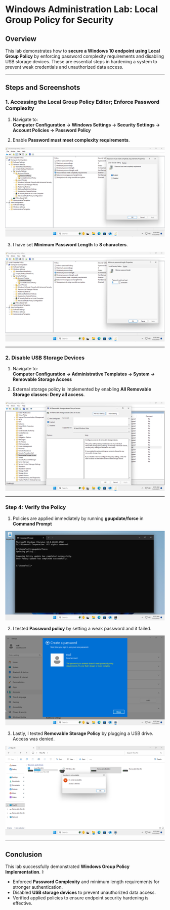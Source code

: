 # Windows Administration Lab: Local Group Policy for Security

## Overview
This lab demonstrates how to **secure a Windows 10 endpoint using Local Group Policy** by enforcing password complexity requirements and disabling USB storage devices. These are essential steps in hardening a system to prevent weak credentials and unauthorized data access.

---

## Steps and Screenshots

### 1. Accessing the Local Group Policy Editor; Enforce Password Complexity

1. Navigate to:  
**Computer Configuration → Windows Settings → Security Settings → Account Policies → Password Policy**

2. Enable **Password must meet complexity requirements**.  

![](./screenshots/Password_Complexity_Requirements.png)  

3. I have set **Minimum Password Length** to **8 characters**.  

![](./screenshots/Minimum_Password_Length.png) 

---

### 2. Disable USB Storage Devices

1. Navigate to:  
**Computer Configuration → Administrative Templates → System → Removable Storage Access**

2. External storage policy is implemented by enabling **All Removable Storage classes: Deny all access**.  

![](./screenshots/All_Removable_Storage_Classes.png)

---

### Step 4: Verify the Policy

1. Policies are applied immediately by running **gpupdate/force** in **Command Prompt**

![](./screenshots/Policy_Updated_CMD.png) 

2. I tested **Password policy** by setting a weak password and it failed. 

![](./screenshots/Password_Failed.png) 

3. Lastly, I tested **Removable Storage Policy** by plugging a USB drive. Access was denied.

![](./screenshots/USB_Access_Denied.png)

---

## Conclusion
This lab successfully demonstrated **Windows Group Policy Implementation**. I:

- Enforced **Password Complexity** and minimum length requirements for stronger authentication.  
- Disabled **USB storage devices** to prevent unauthorized data access.  
- Verified applied policies to ensure endpoint security hardening is effective.  
